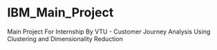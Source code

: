 # IBM_Main_Project
Main Project For Internship By VTU - Customer Journey Analysis Using Clustering and Dimensionality Reduction

